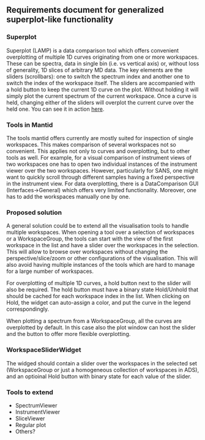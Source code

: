 ## Requirements document for generalized superplot-like functionality

### Superplot

Superplot (LAMP) is a data comparison tool which offers convenient overplotting of multiple 1D curves originating from one or more workspaces. These can be spectra, data in single bin (i.e. vs vertical axis) or, without loss of generality, 1D slices of arbitrary MD data. The key elements are the sliders (scrollbars): one to switch the spectrum index and another one to switch the index of the workspace itself. The sliders are accompanied with a hold button to keep the current 1D curve on the plot. Without holding it will simply plot the current spectrum of the current workspace. Once a curve is held, changing either of the sliders will overplot the current curve over the held one. You can see it in action [here](https://mailout.ill.eu/attach/download.php?uoy=NDZlNWJkOTg1NGMyMDY2Mzg5N2EwZTA1NjVmNDJjYWU=). 

### Tools in Mantid

The tools mantid offers currently are mostly suited for inspection of single workspaces. This makes comparison of several workspaces not so convenient. This applies not only to curves and overplotting, but to other tools as well. For example, for a visual comparison of instrument views of two workspaces one has to open two individual instances of the instrument viewer over the two workspaces. However, particularly for SANS, one might want to quickly scroll through different samples having a fixed perspective in the instrument view. For data overplotting, there is a DataComparison GUI (Interfaces->General) which offers very limited functionality. Moreover, one has to add the workspaces manually one by one. 

### Proposed solution

A general solution could be to extend all the visualisation tools to handle multiple workspaces. When opening a tool over a selection of workspaces or a WorkspaceGroup, the tools can start with the view of the first workspace in the list and have a slider over the workspaces in the selection. This will allow to browse over workspaces without changing the perspective/slice/zoom or other configurations of the visualisation. This will also avoid having multiple instances of the tools which are hard to manage for a large number of workspaces. 

For overplotting of multiple 1D curves, a hold button next to the slider will also be required. The hold button must have a binary state Hold/Unhold that should be cached for each workspace index in the list. When clicking on Hold, the widget can auto-assign a color, and put the curve in the legend correspondingly.

When plotting a spectrum from a WorkspaceGroup, all the curves are overplotted by default. In this case also the plot window can host the slider and the button to offer more flexible overplotting.

### WorkspaceSliderWidget

The widged should contain a slider over the workspaces in the selected set (WorkspaceGroup or just a homogeneous collection of workspaces in ADS), and an optioinal Hold button with binary state for each value of the slider.

### Tools to extend

- SpectrumViewer
- InstrumentViewer
- SliceViewer
- Regular plot
- Others?
